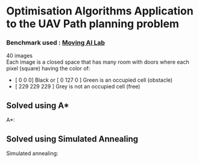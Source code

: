 # Optimisation Algorithms Application to the UAV Path planning problem                      
### Benchmark used : [Moving AI Lab](https://www.movingai.com/benchmarks/room/index.html)                  
40 images   
Each image is a closed space that has many room with doors where each pixel (square) having the color of:      
* [  0   0   0] Black  or  [ 0 127 0 ] Green  is an occupied cell (obstacle)
* [ 229 229 229 ] Grey is not  an occupied cell (free)
  
                    
## Solved using A*       
A*:     
       
## Solved using Simulated Annealing        
Simulated annealing:      
